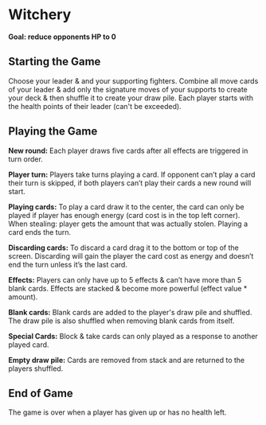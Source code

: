 # Witchery

**Goal: reduce opponents HP to 0**

## Starting the Game
Choose your leader & and your supporting fighters.
Combine all move cards of your leader & add only the signature moves of your supports to create your deck & then shuffle it to create your draw pile.
Each player starts with the health points of their leader (can't be exceeded).

## Playing the Game

**New round:** Each player draws five cards after all effects are triggered in turn order.

**Player turn:** Players take turns playing a card. If opponent can’t play a card their turn is skipped, if both players can’t play their cards a new round will start.

**Playing cards:** To play a card draw it to the center, the card can only be played if player has enough energy (card cost is in the top left corner). When stealing: player gets the amount that was actually stolen. Playing a card ends the turn.
  
**Discarding cards:** To discard a card drag it to the bottom or top of the screen. Discarding will gain the player the card cost as energy and doesn’t end the turn unless it’s the last card.

**Effects:** Players can only have up to 5 effects & can’t have more than 5 blank cards. Effects are stacked & become more powerful (effect value * amount).

**Blank cards:** Blank cards are added to the player's draw pile and shuffled. The draw pile is also shuffled when removing blank cards from itself.
  
**Special Cards:** Block & take cards can only played as a response to another played card.

**Empty draw pile:** Cards are removed from stack and are returned to the players shuffled.

## End of Game
The game is over when a player has given up or has no health left.